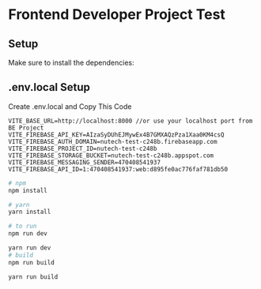 # Frontend Developer Project Test

## Setup

Make sure to install the dependencies:

## .env.local Setup

Create .env.local and Copy This Code

```
VITE_BASE_URL=http://localhost:8000 //or use your localhost port from BE Project
VITE_FIREBASE_API_KEY=AIzaSyDUhEJMywEx4B7GMXAQzPza1Xaa0KM4csQ
VITE_FIREBASE_AUTH_DOMAIN=nutech-test-c248b.firebaseapp.com
VITE_FIREBASE_PROJECT_ID=nutech-test-c248b
VITE_FIREBASE_STORAGE_BUCKET=nutech-test-c248b.appspot.com
VITE_FIREBASE_MESSAGING_SENDER=470408541937
VITE_FIREBASE_API_ID=1:470408541937:web:d895fe0ac776faf781db50

```

```bash
# npm
npm install

# yarn
yarn install

# to run
npm run dev

yarn run dev
# build
npm run build

yarn run build
```
